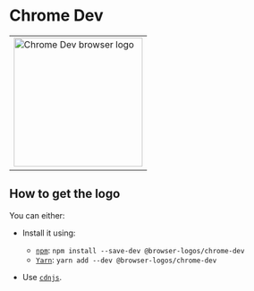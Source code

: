 Chrome Dev
==========

<!-- markdownlint-disable line-length no-inline-html -->
<table>
    <tr height=240>
        <td>
            <a href="https://github.com/alrra/browser-logos/tree/14609a570544c5801e1c967b85f27add334ac42c/src/chrome-dev">
                <img width=230 src="https://raw.githubusercontent.com/alrra/browser-logos/14609a570544c5801e1c967b85f27add334ac42c/src/chrome-dev/chrome-dev.svg?sanitize=true" alt="Chrome Dev browser logo">
            </a>
        </td>
    </tr>
</table>
<!-- markdownlint-enable line-length no-inline-html -->

How to get the logo
-------------------

You can either:

* Install it using:

  * [`npm`][npm]: `npm install --save-dev @browser-logos/chrome-dev`
  * [`Yarn`][yarn]: `yarn add --dev @browser-logos/chrome-dev`

* Use [`cdnjs`][cdnjs].

<!-- Link labels: -->

[cdnjs]: https://cdnjs.com/libraries/browser-logos
[npm]: https://www.npmjs.com/
[yarn]: https://yarnpkg.com/
